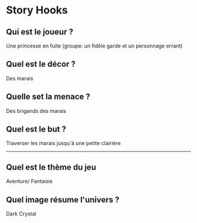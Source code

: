 # Story Hooks

## Qui est le joueur ?

Une princesse en fuite (groupe: un fidèle garde et un personnage errant)

## Quel est le décor ?

Des marais

## Quelle set la menace ?

Des brigands des marais

## Quel est le but ?

Traverser les marais jusqu'à une petite clairière

---

## Quel est le thème du jeu

Aventure/ Fantaisie

## Quel image résume l'univers ?

Dark Crystal

